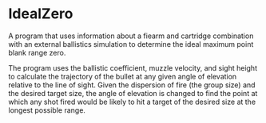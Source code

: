 # IdealZero
A program that uses information about a fiearm and cartridge combination with an external ballistics simulation to determine the ideal maximum point blank range zero.

The program uses the ballistic coefficient, muzzle velocity, and sight height to calculate the trajectory of the bullet at any given angle of elevation relative to the line of sight.  Given the dispersion of fire (the group size) and the desired target size, the angle of elevation is changed to find the point at which any shot fired would be likely to hit a target of the desired size at the longest possible range.
